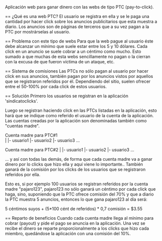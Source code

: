 Aplicación web para ganar dinero con las webs de tipo PTC (pay-to-click).

== ¿Qué es una web PTC?
El usuario se registra en ella y se le paga una cantidad por hacer click sobre los 
anuncios publicitarios que esta muestra a diario. Los anuncios son de páginas de terceros que a su vez 
pagan a la PTC por mostrárselas al usuario.

== Problema con este tipo de webs
Para que la web pague al
usuario éste debe alcanzar un mínimo que suele estar entre los 5 y 10 dólares. Cada click
en un anuncio se suele cobrar a un céntimo como mucho. Esto sumado a que muchas de esta webs sencillamente
no pagan o la cierran con la excusa de que fueron víctima de un ataque, etc.

== Sistema de comisiones
Las PTCs no sólo pagan al usuario por hacer click en sus anuncios, también pagan por los 
anuncios vistos por aquellos que se registraron referidos por él. Dependiendo del sitio, 
suelen ofrecer entre el 50-100% por cada click de estos usuarios.

== Solución
Primero los usuarios se registran en la aplicación 'sindicatoclicks'.

Luego se registran haciendo click en las PTCs listadas en la aplicación, 
esto hará que se indique como referido el usuario de la cuenta de la aplicación.
Las cuentas creadas por la aplicación son denominadas también como "cuentas madre".

Cuenta madre para PTC#1    
  |
  |- usuario1
  |- usuario2
  |- usuario3
  ...

Cuenta madre para PTC#2
  |
  |- usuario1
  |- usuario2
  |- usuario3
  ...
  
... y así con todas las demás, de forma que cada cuenta madre va a ganar dinero por lo clicks 
que hizo ella y aquí viene lo importante.. También ganará de la comisión por los clicks 
de los usuarios que se registraron referidos por ella.

Esto es, si por ejemplo 100 usuarios se registran referidos por la cuenta madre "pajaro123", pajaro123 
no sólo ganará un céntimo por cada click que haga, sino, suponiendo que la PTC ofrece comisión del 70% 
y que a diario la PTC muestra 5 anuncios, entonces lo que 
gana pajaro123 al día será:

5 céntimos suyos + (5*100 cént de referidos) * 0,7 comisión = $3.55

== Reparto de beneficios
Cuando cada cuenta madre llega al mínimo para cobrar (payout) y pide el pago se anuncia en la aplicación.
Una vez se recibe el dinero se reparte proporcionalmente a los clicks que hizo cada miembro, quedándose
la aplicación con una comisión del 10%.
